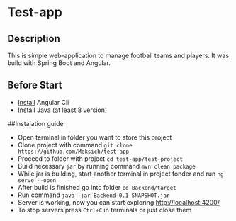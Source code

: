 # Test-app
 
## Description

This is simple web-application to manage football teams and players. It was build with Spring Boot and Angular.

## Before Start
- [Install](https://angular.io/guide/setup-local#install-the-angular-cli) Angular Cli 
- [Install](www.java.com/en/download/help/download_options.html) Java (at least 8 version)

##Instalation guide
- Open terminal in folder you want to store this project
- Clone project with command ``git clone https://github.com/Meksich/test-app``
- Proceed to folder with project ``cd test-app/test-project``
- Build necessary `jar` by running command ``mvn clean package``
- While jar is building, start another terminal in project fonder and run ``ng serve --open``
- After build is finished go into folder ``cd Backend/target``
- Run command ``java -jar Backend-0.1-SNAPSHOT.jar``
- Server is working, now you can start exploring [http://localhost:4200/](http://localhost:4200/)
- To stop servers press ``Ctrl+C`` in terminals or just close them